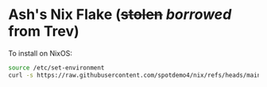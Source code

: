 
# Ash's Nix Flake (~~stolen~~ *borrowed* from Trev)

To install on NixOS:
```sh
source /etc/set-environment 
curl -s https://raw.githubusercontent.com/spotdemo4/nix/refs/heads/main/scripts/init.sh | bash -s (laptop | tablet)
```

